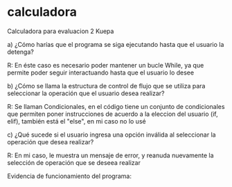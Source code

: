 # calculadora
Calculadora para evaluacion 2 Kuepa


a) ¿Cómo harías que el programa se siga ejecutando hasta que el usuario la 
detenga?

R: En éste caso es necesario poder mantener un bucle While, ya que permite poder seguir interactuando hasta que el usuario lo desee



b) ¿Cómo se llama la estructura de control de flujo que se utiliza para 
seleccionar la operación que el usuario desea realizar?

R: Se llaman Condicionales, en el código tiene un conjunto de condicionales 
que permiten poner instrucciones de acuerdo a la eleccion del usuario (if, elif), también está el "else", en mi caso no lo usé




c) ¿Qué sucede si el usuario ingresa una opción inválida al seleccionar la 
operación que desea realizar?

R: En mi caso, le muestra un mensaje de error, y reanuda nuevamente la selección de operación que se deseea realizar





Evidencia de funcionamiento del programa:

